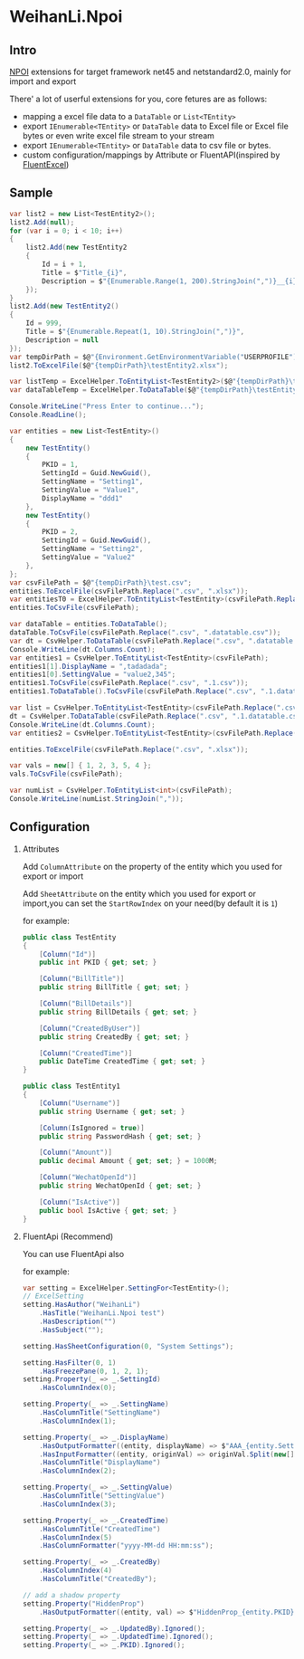 # WeihanLi.Npoi

## Intro

[NPOI](https://github.com/tonyqus/npoi) extensions for target framework net45 and netstandard2.0, mainly for import and export

There' a lot of userful extensions for you, core fetures are as follows:

- mapping a excel file data to a `DataTable` or `List<TEntity>`
- export `IEnumerable<TEntity>` or `DataTable` data to Excel file or Excel file bytes or even write excel file stream to your stream
- export `IEnumerable<TEntity>` or `DataTable` data to csv file or bytes.
- custom configuration/mappings by Attribute or FluentAPI(inspired by [FluentExcel](https://github.com/Arch/FluentExcel/))

## Sample

``` csharp
var list2 = new List<TestEntity2>();
list2.Add(null);
for (var i = 0; i < 10; i++)
{
    list2.Add(new TestEntity2
    {
        Id = i + 1,
        Title = $"Title_{i}",
        Description = $"{Enumerable.Range(1, 200).StringJoin(",")}__{i}",
    });
}
list2.Add(new TestEntity2()
{
    Id = 999,
    Title = $"{Enumerable.Repeat(1, 10).StringJoin(",")}",
    Description = null
});
var tempDirPath = $@"{Environment.GetEnvironmentVariable("USERPROFILE")}\Desktop\temp\test";
list2.ToExcelFile($@"{tempDirPath}\testEntity2.xlsx");

var listTemp = ExcelHelper.ToEntityList<TestEntity2>($@"{tempDirPath}\testEntity2.xlsx");
var dataTableTemp = ExcelHelper.ToDataTable($@"{tempDirPath}\testEntity2.xlsx");

Console.WriteLine("Press Enter to continue...");
Console.ReadLine();

var entities = new List<TestEntity>()
{
    new TestEntity()
    {
        PKID = 1,
        SettingId = Guid.NewGuid(),
        SettingName = "Setting1",
        SettingValue = "Value1",
        DisplayName = "ddd1"
    },
    new TestEntity()
    {
        PKID = 2,
        SettingId = Guid.NewGuid(),
        SettingName = "Setting2",
        SettingValue = "Value2"
    },
};
var csvFilePath = $@"{tempDirPath}\test.csv";
entities.ToExcelFile(csvFilePath.Replace(".csv", ".xlsx"));
var entitiesT0 = ExcelHelper.ToEntityList<TestEntity>(csvFilePath.Replace(".csv", ".xlsx"));
entities.ToCsvFile(csvFilePath);

var dataTable = entities.ToDataTable();
dataTable.ToCsvFile(csvFilePath.Replace(".csv", ".datatable.csv"));
var dt = CsvHelper.ToDataTable(csvFilePath.Replace(".csv", ".datatable.csv"));
Console.WriteLine(dt.Columns.Count);
var entities1 = CsvHelper.ToEntityList<TestEntity>(csvFilePath);
entities1[1].DisplayName = ",tadadada";
entities1[0].SettingValue = "value2,345";
entities1.ToCsvFile(csvFilePath.Replace(".csv", ".1.csv"));
entities1.ToDataTable().ToCsvFile(csvFilePath.Replace(".csv", ".1.datatable.csv"));

var list = CsvHelper.ToEntityList<TestEntity>(csvFilePath.Replace(".csv", ".1.csv"));
dt = CsvHelper.ToDataTable(csvFilePath.Replace(".csv", ".1.datatable.csv"));
Console.WriteLine(dt.Columns.Count);
var entities2 = CsvHelper.ToEntityList<TestEntity>(csvFilePath.Replace(".csv", ".1.csv"));

entities.ToExcelFile(csvFilePath.Replace(".csv", ".xlsx"));

var vals = new[] { 1, 2, 3, 5, 4 };
vals.ToCsvFile(csvFilePath);

var numList = CsvHelper.ToEntityList<int>(csvFilePath);
Console.WriteLine(numList.StringJoin(","));

```

## Configuration

1. Attributes

    Add `ColumnAttribute` on the property of the entity which you used for export or import

    Add `SheetAttribute` on the entity which you used for export or import,you can set the `StartRowIndex` on your need(by default it is `1`)

    for example:

    ``` csharp
    public class TestEntity
    {
        [Column("Id")]
        public int PKID { get; set; }

        [Column("BillTitle")]
        public string BillTitle { get; set; }

        [Column("BillDetails")]
        public string BillDetails { get; set; }

        [Column("CreatedByUser")]
        public string CreatedBy { get; set; }

        [Column("CreatedTime")]
        public DateTime CreatedTime { get; set; }
    }

    public class TestEntity1
    {
        [Column("Username")]
        public string Username { get; set; }

        [Column(IsIgnored = true)]
        public string PasswordHash { get; set; }

        [Column("Amount")]
        public decimal Amount { get; set; } = 1000M;

        [Column("WechatOpenId")]
        public string WechatOpenId { get; set; }

        [Column("IsActive")]
        public bool IsActive { get; set; }
    }
    ```

1. FluentApi (Recommend)

    You can use FluentApi also

    for example:

    ``` csharp
    var setting = ExcelHelper.SettingFor<TestEntity>();
    // ExcelSetting
    setting.HasAuthor("WeihanLi")
        .HasTitle("WeihanLi.Npoi test")
        .HasDescription("")
        .HasSubject("");

    setting.HasSheetConfiguration(0, "System Settings");

    setting.HasFilter(0, 1)
        .HasFreezePane(0, 1, 2, 1);
    setting.Property(_ => _.SettingId)
        .HasColumnIndex(0);

    setting.Property(_ => _.SettingName)
        .HasColumnTitle("SettingName")
        .HasColumnIndex(1);

    setting.Property(_ => _.DisplayName)
        .HasOutputFormatter((entity, displayName) => $"AAA_{entity.SettingName}_{displayName}")
        .HasInputFormatter((entity, originVal) => originVal.Split(new[] { '_' })[2])
        .HasColumnTitle("DisplayName")
        .HasColumnIndex(2);

    setting.Property(_ => _.SettingValue)
        .HasColumnTitle("SettingValue")
        .HasColumnIndex(3);

    setting.Property(_ => _.CreatedTime)
        .HasColumnTitle("CreatedTime")
        .HasColumnIndex(5)
        .HasColumnFormatter("yyyy-MM-dd HH:mm:ss");

    setting.Property(_ => _.CreatedBy)
        .HasColumnIndex(4)
        .HasColumnTitle("CreatedBy");

    // add a shadow property
    setting.Property("HiddenProp")
        .HasOutputFormatter((entity, val) => $"HiddenProp_{entity.PKID}");

    setting.Property(_ => _.UpdatedBy).Ignored();
    setting.Property(_ => _.UpdatedTime).Ignored();
    setting.Property(_ => _.PKID).Ignored();
    ```
